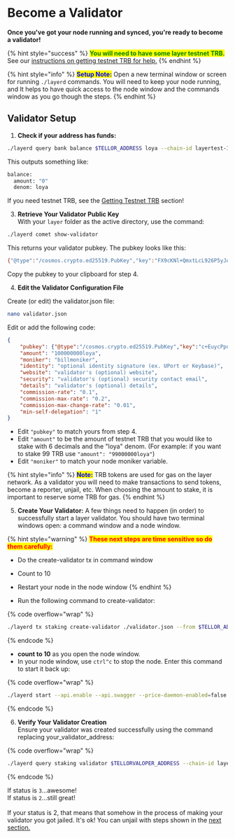 # Become a Validator

**Once you've got your node running and synced, you're ready to become a validator!**

{% hint style="success" %}
<mark style="color:green;">**You will need to have some layer testnet TRB.**</mark>  \
See our [instructions on getting testnet TRB for help.](getting-testnet-trb.md)
{% endhint %}

{% hint style="info" %}
<mark style="color:blue;">**Setup Note:**</mark> Open a new terminal window or screen for running `./layerd` commands. You will need to keep your node running, and It helps to have quick access to the node window and the commands window as you go though the steps.
{% endhint %}

## Validator Setup

1. **Check if your address has funds:**

```bash
./layerd query bank balance $TELLOR_ADDRESS loya --chain-id layertest-1
```

This outputs something like:

```bash
balance:
  amount: "0"
  denom: loya
```

If you need testnet TRB, see the [Getting Testnet TRB](getting-testnet-trb.md) section!

3. **Retrieve Your Validator Public Key**\
   With your `layer` folder as the active directory, use the command:

```bash
./layerd comet show-validator
```

This returns your validator pubkey.  The pubkey looks like this:

```bash
{"@type":"/cosmos.crypto.ed25519.PubKey","key":"FX9cKNl+QmxtLcL926P5yJqZw7YyuSX3HQAZboz3TjM="}
```

Copy the pubkey to your clipboard for step 4.

4. **Edit the Validator Configuration File**&#x20;

Create (or edit) the validator.json file:

```bash
nano validator.json
```

Edit or add the following code:

```json
{
    "pubkey": {"@type":"/cosmos.crypto.ed25519.PubKey","key":"c+EuycPpudgiyVl6guYG9oyPSImHHJz1z0Pg4ODKveo="},
    "amount": "100000000loya",
    "moniker": "billmoniker",
    "identity": "optional identity signature (ex. UPort or Keybase)",
    "website": "validator's (optional) website",
    "security": "validator's (optional) security contact email",
    "details": "validator's (optional) details",
    "commission-rate": "0.1",
    "commission-max-rate": "0.2",
    "commission-max-change-rate": "0.01",
    "min-self-delegation": "1"
}
```

* Edit `"pubkey"` to match yours from step 4.
* Edit `"amount"` to be the amount of testnet TRB that you would like to stake with 6 decimals and the "loya" denom. (For example: if you want to stake 99 TRB use `"amount": "99000000loya"`)
* Edit `"moniker"` to match your node moniker variable.

{% hint style="info" %}
<mark style="color:blue;">**Note:**</mark> TRB tokens are used for gas on the layer network. As a validator you will need to make transactions to send tokens, become a reporter, unjail, etc. When choosing the amount to stake, it is important to reserve some TRB for gas.
{% endhint %}

5. **Create Your Validator:** A few things need to happen (in order) to successfully start a layer validator. You should have two terminal windows open: a command window and a node window.

{% hint style="warning" %}
<mark style="color:red;">**These next steps are time sensitive so do them carefully:**</mark>&#x20;

* Do the create-validator tx in command window
* Count to 10&#x20;
* Restart your node in the node window
{% endhint %}

* Run the following command to create-validator:

{% code overflow="wrap" %}
```bash
./layerd tx staking create-validator ./validator.json --from $TELLOR_ADDRESS --chain-id layertest-1 --fees 1000loya
```
{% endcode %}

* **count to 10** as you open the node window.
* In your node window, use `ctrl^c` to stop the node. Enter this command to start it back up:

{% code overflow="wrap" %}
```bash
./layerd start --api.enable --api.swagger --price-daemon-enabled=false --panic-on-daemon-failure-enabled=false --home $HOME/.layer --key-name $ACCOUNT_NAME
```
{% endcode %}

6. **Verify Your Validator Creation**\
   Ensure your validator was created successfully using the command replacing your\_validator\_address:

{% code overflow="wrap" %}
```bash
./layerd query staking validator $TELLORVALOPER_ADDRESS --chain-id layertest-1
```
{% endcode %}

If status is `3`...awesome! \
If status is `2`...still great!\
\
If your status is 2, that means that somehow in the process of making your validator you got jailed. It's ok! You can unjail with steps shown in the [next section.](../create-a-reporter.md)
